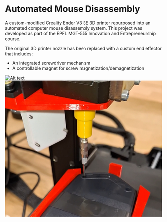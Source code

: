 # Automated Mouse Disassembly

A custom-modified Creality Ender V3 SE 3D printer repurposed into an automated computer mouse disassembly system.
This project was developed as part of the EPFL MGT-555 Innovation and Entrepreneurship course.

The original 3D printer nozzle has been replaced with a custom end effector that includes:

- An integrated screwdriver mechanism
- A controllable magnet for screw magnetization/demagnetization

<img src="images/3d-printer-2.png" width="600" alt="Alt text">
<img src="images/3d-printer-1.png" width="600" alt="Alt text">
